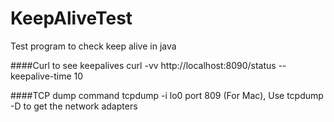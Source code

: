 # KeepAliveTest
Test program to check keep alive in java


####Curl to see keepalives
curl -vv http://localhost:8090/status --keepalive-time 10

####TCP dump command 
tcpdump -i lo0 port 809 (For Mac), Use tcpdump -D to get the network adapters
